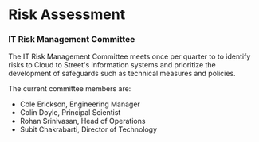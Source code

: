 # Risk Assessment

### IT Risk Management Committee

The IT Risk Management Committee meets once per quarter to to identify risks to Cloud to Street's information systems and prioritize the development of safeguards such as technical measures and policies.

The current committee members are:

- Cole Erickson, Engineering Manager
- Colin Doyle, Principal Scientist
- Rohan Srinivasan, Head of Operations
- Subit Chakrabarti, Director of Technology
